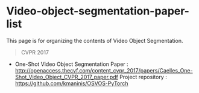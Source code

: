 # Video-object-segmentation-paper-list
This page is for organizing the contents of Video Object Segmentation.

>CVPR 2017
* One-Shot Video Object Segmentation
  Paper : http://openaccess.thecvf.com/content_cvpr_2017/papers/Caelles_One-Shot_Video_Object_CVPR_2017_paper.pdf
  Project repository : https://github.com/kmaninis/OSVOS-PyTorch
